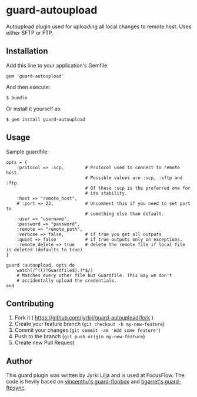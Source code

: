 # guard-autoupload

Autoupload plugin used for uploading all local changes to remote host.
Uses either SFTP or FTP.

## Installation

Add this line to your application's Gemfile:

    gem 'guard-autoupload'

And then execute:

    $ bundle

Or install it yourself as:

    $ gem install guard-autoupload

## Usage

Sample guardfile:

    opts = {
        :protocol => :scp,        # Protocol used to connect to remote host.
                                  # Possible values are :scp, :sftp and :ftp.
                                  # Of these :scp is the preferred one for
                                  # its stability.
        :host => "remote_host",
        # :port => 22,            # Uncomment this if you need to set port to
                                  # something else than default.
        :user => "username",
        :password => "password",
        :remote => "remote_path",
        :verbose => false,        # if true you get all outputs
        :quiet => false           # if true outputs only on exceptions.
        :remote_delete => true    # delete the remote file if local file is deleted (defaults to true)
    }

    guard :autoupload, opts do
        watch(/^((?!Guardfile$).)*$/)
        # Matches every other file but Guardfile. This way we don't
        # accidentally upload the credentials.
    end

## Contributing

1. Fork it ( https://github.com/jyrkij/guard-autoupload/fork )
2. Create your feature branch (`git checkout -b my-new-feature`)
3. Commit your changes (`git commit -am 'Add some feature'`)
4. Push to the branch (`git push origin my-new-feature`)
5. Create new Pull Request

## Author

This guard plugin was written by Jyrki Lilja and is used at FocusFlow.
The code is hevily based on [vincenthu's guard-flopbox][gsftp] and
[bgarret's guard-ftpsync][gftp].

[gsftp]: https://github.com/vincentchu/guard-flopbox
[gftp]: https://github.com/bgarret/guard-ftpsync
